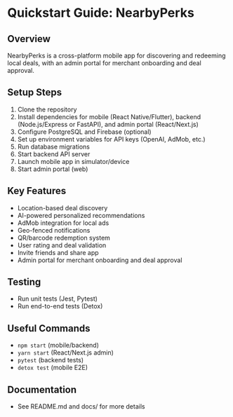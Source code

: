 # Quickstart Guide: NearbyPerks

## Overview
NearbyPerks is a cross-platform mobile app for discovering and redeeming local deals, with an admin portal for merchant onboarding and deal approval.

## Setup Steps
1. Clone the repository
2. Install dependencies for mobile (React Native/Flutter), backend (Node.js/Express or FastAPI), and admin portal (React/Next.js)
3. Configure PostgreSQL and Firebase (optional)
4. Set up environment variables for API keys (OpenAI, AdMob, etc.)
5. Run database migrations
6. Start backend API server
7. Launch mobile app in simulator/device
8. Start admin portal (web)

## Key Features
- Location-based deal discovery
- AI-powered personalized recommendations
- AdMob integration for local ads
- Geo-fenced notifications
- QR/barcode redemption system
- User rating and deal validation
- Invite friends and share app
- Admin portal for merchant onboarding and deal approval

## Testing
- Run unit tests (Jest, Pytest)
- Run end-to-end tests (Detox)

## Useful Commands
- `npm start` (mobile/backend)
- `yarn start` (React/Next.js admin)
- `pytest` (backend tests)
- `detox test` (mobile E2E)

## Documentation
- See README.md and docs/ for more details
